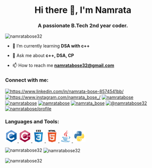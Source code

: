 <h1 align="center">Hi there 👋, I'm Namrata</h1>
<h3 align="center">A passionate B.Tech 2nd year coder.</h3>

<p align="left"> <img src="https://komarev.com/ghpvc/?username=namratabose32&label=Profile%20views&color=0e75b6&style=flat" alt="namratabose32" /> </p>


- 🌱 I’m currently learning **DSA with c++**

- 💬 Ask me about **c++, DSA, CP**

- 📫 How to reach me **namratabose32@gmail.com**

<h3 align="left">Connect with me:</h3>
<p align="left">
<a href="https://www.linkedin.com/in/namrata-bose-8574541bb/" target="blank"><img align="center" src="https://raw.githubusercontent.com/rahuldkjain/github-profile-readme-generator/master/src/images/icons/Social/linked-in-alt.svg" alt="https://www.linkedin.com/in/namrata-bose-8574541bb/" height="30" width="40" /></a>
<a href="https://www.instagram.com/namrata_bose_/" target="blank"><img align="center" src="https://raw.githubusercontent.com/rahuldkjain/github-profile-readme-generator/master/src/images/icons/Social/instagram.svg" alt="https://www.instagram.com/namrata_bose_/" height="30" width="40" /></a>
<a href="https://www.codechef.com/users/namratabose" target="blank"><img align="center" src="https://cdn.jsdelivr.net/npm/simple-icons@3.1.0/icons/codechef.svg" alt="namratabose" height="30" width="40" /></a>
<a href="https://www.hackerrank.com/namratabose" target="blank"><img align="center" src="https://raw.githubusercontent.com/rahuldkjain/github-profile-readme-generator/master/src/images/icons/Social/hackerrank.svg" alt="namratabose" height="30" width="40" /></a>
<a href="https://codeforces.com/profile/namratabose" target="blank"><img align="center" src="https://cdn.jsdelivr.net/npm/simple-icons@3.0.1/icons/codeforces.svg" alt="namratabose" height="30" width="40" /></a>
<a href="https://www.leetcode.com/namrata_bose" target="blank"><img align="center" src="https://raw.githubusercontent.com/rahuldkjain/github-profile-readme-generator/master/src/images/icons/Social/leet-code.svg" alt="namrata_bose" height="30" width="40" /></a>
<a href="https://www.hackerearth.com/@namratabose32" target="blank"><img align="center" src="https://raw.githubusercontent.com/rahuldkjain/github-profile-readme-generator/master/src/images/icons/Social/hackerearth.svg" alt="@namratabose32" height="30" width="40" /></a>
<a href="https://auth.geeksforgeeks.org/user/namratabose/profile" target="blank"><img align="center" src="https://raw.githubusercontent.com/rahuldkjain/github-profile-readme-generator/master/src/images/icons/Social/geeks-for-geeks.svg" alt="namratabose/profile" height="30" width="40" /></a>
</p>

<h3 align="left">Languages and Tools:</h3>
<p align="left"> <a href="https://www.cprogramming.com/" target="_blank"> <img src="https://raw.githubusercontent.com/devicons/devicon/master/icons/c/c-original.svg" alt="c" width="40" height="40"/> </a> <a href="https://www.w3schools.com/cpp/" target="_blank"> <img src="https://raw.githubusercontent.com/devicons/devicon/master/icons/cplusplus/cplusplus-original.svg" alt="cplusplus" width="40" height="40"/> </a> <a href="https://www.w3schools.com/css/" target="_blank"> <img src="https://raw.githubusercontent.com/devicons/devicon/master/icons/css3/css3-original-wordmark.svg" alt="css3" width="40" height="40"/> </a> <a href="https://www.w3.org/html/" target="_blank"> <img src="https://raw.githubusercontent.com/devicons/devicon/master/icons/html5/html5-original-wordmark.svg" alt="html5" width="40" height="40"/> </a> <a href="https://www.java.com" target="_blank"> <img src="https://raw.githubusercontent.com/devicons/devicon/master/icons/java/java-original.svg" alt="java" width="40" height="40"/> </a> <a href="https://www.python.org" target="_blank"> <img src="https://raw.githubusercontent.com/devicons/devicon/master/icons/python/python-original.svg" alt="python" width="40" height="40"/> </a> </p>

<p><img align="left" src="https://github-readme-stats.vercel.app/api/top-langs?username=namratabose32&show_icons=true&locale=en&layout=compact" alt="namratabose32" /></p>

<p>&nbsp;<img align="center" src="https://github-readme-stats.vercel.app/api?username=namratabose32&show_icons=true&locale=en" alt="namratabose32" /></p>

<p><img align="center" src="https://github-readme-streak-stats.herokuapp.com/?user=namratabose32&" alt="namratabose32" /></p>
